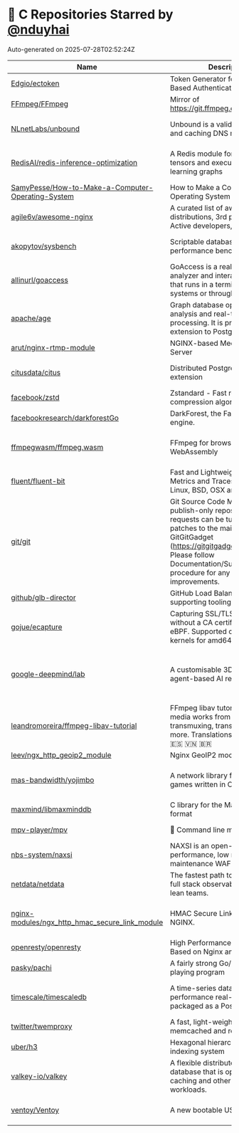 # 🌟 C Repositories Starred by [@nduyhai](https://github.com/nduyhai)

Auto-generated on 2025-07-28T02:52:24Z

| Name | Description | Topics |
|------|-------------|-------|
| [Edgio/ectoken](https://github.com/Edgio/ectoken) | Token Generator for Edgio Token-Based Authentication from Edgio |  |
| [FFmpeg/FFmpeg](https://github.com/FFmpeg/FFmpeg) | Mirror of https://git.ffmpeg.org/ffmpeg.git | [audio](https://github.com/topics/audio), [c](https://github.com/topics/c), [ffmpeg](https://github.com/topics/ffmpeg) |
| [NLnetLabs/unbound](https://github.com/NLnetLabs/unbound) | Unbound is a validating, recursive, and caching DNS resolver. | [dns](https://github.com/topics/dns), [dns-privacy](https://github.com/topics/dns-privacy), [dnssec](https://github.com/topics/dnssec) |
| [RedisAI/redis-inference-optimization](https://github.com/RedisAI/redis-inference-optimization) | A Redis module for serving tensors and executing deep learning graphs | [machine-learning](https://github.com/topics/machine-learning), [onnxruntime](https://github.com/topics/onnxruntime), [pytorch](https://github.com/topics/pytorch) |
| [SamyPesse/How-to-Make-a-Computer-Operating-System](https://github.com/SamyPesse/How-to-Make-a-Computer-Operating-System) | How to Make a Computer Operating System in C++ |  |
| [agile6v/awesome-nginx](https://github.com/agile6v/awesome-nginx) | A curated list of awesome Nginx distributions, 3rd party modules, Active developers, etc. :octocat:   | [awesome](https://github.com/topics/awesome), [awesome-list](https://github.com/topics/awesome-list), [lua-nginx](https://github.com/topics/lua-nginx) |
| [akopytov/sysbench](https://github.com/akopytov/sysbench) | Scriptable database and system performance benchmark | [benchmark](https://github.com/topics/benchmark), [console](https://github.com/topics/console), [freebsd](https://github.com/topics/freebsd) |
| [allinurl/goaccess](https://github.com/allinurl/goaccess) | GoAccess is a real-time web log analyzer and interactive viewer that runs in a terminal in *nix systems or through your browser. | [analytics](https://github.com/topics/analytics), [apache](https://github.com/topics/apache), [c](https://github.com/topics/c) |
| [apache/age](https://github.com/apache/age) | Graph database optimized for fast analysis and real-time data processing. It is provided as an extension to PostgreSQL. | [age-database](https://github.com/topics/age-database), [agensgraph](https://github.com/topics/agensgraph), [analytics](https://github.com/topics/analytics) |
| [arut/nginx-rtmp-module](https://github.com/arut/nginx-rtmp-module) | NGINX-based Media Streaming Server |  |
| [citusdata/citus](https://github.com/citusdata/citus) | Distributed PostgreSQL as an extension | [citus](https://github.com/topics/citus), [citus-extension](https://github.com/topics/citus-extension), [database](https://github.com/topics/database) |
| [facebook/zstd](https://github.com/facebook/zstd) | Zstandard - Fast real-time compression algorithm |  |
| [facebookresearch/darkforestGo](https://github.com/facebookresearch/darkforestGo) | DarkForest, the Facebook Go engine. |  |
| [ffmpegwasm/ffmpeg.wasm](https://github.com/ffmpegwasm/ffmpeg.wasm) | FFmpeg for browser, powered by WebAssembly | [audio](https://github.com/topics/audio), [experimental-features](https://github.com/topics/experimental-features), [ffmpeg](https://github.com/topics/ffmpeg) |
| [fluent/fluent-bit](https://github.com/fluent/fluent-bit) | Fast and Lightweight Logs, Metrics and Traces processor for Linux, BSD, OSX and Windows | [c](https://github.com/topics/c), [cloudnative](https://github.com/topics/cloudnative), [data-collector](https://github.com/topics/data-collector) |
| [git/git](https://github.com/git/git) | Git Source Code Mirror - This is a publish-only repository but pull requests can be turned into patches to the mailing list via GitGitGadget (https://gitgitgadget.github.io/). Please follow Documentation/SubmittingPatches procedure for any of your improvements. | [c](https://github.com/topics/c), [hacktoberfest](https://github.com/topics/hacktoberfest), [shell](https://github.com/topics/shell) |
| [github/glb-director](https://github.com/github/glb-director) | GitHub Load Balancer Director and supporting tooling. |  |
| [gojue/ecapture](https://github.com/gojue/ecapture) | Capturing SSL/TLS plaintext without a CA certificate using eBPF. Supported on Linux/Android kernels for amd64/arm64. | [android](https://github.com/topics/android), [android-https-capture](https://github.com/topics/android-https-capture), [ebpf](https://github.com/topics/ebpf) |
| [google-deepmind/lab](https://github.com/google-deepmind/lab) | A customisable 3D platform for agent-based AI research | [artificial-intelligence](https://github.com/topics/artificial-intelligence), [deep-learning](https://github.com/topics/deep-learning), [machine-learning](https://github.com/topics/machine-learning) |
| [leandromoreira/ffmpeg-libav-tutorial](https://github.com/leandromoreira/ffmpeg-libav-tutorial) | FFmpeg libav tutorial - learn how media works from basic to transmuxing, transcoding and more. Translations: 🇺🇸 🇨🇳 🇰🇷 🇪🇸 🇻🇳 🇧🇷 | [codec](https://github.com/topics/codec), [ffmpeg](https://github.com/topics/ffmpeg), [ffmpeg-libraries](https://github.com/topics/ffmpeg-libraries) |
| [leev/ngx_http_geoip2_module](https://github.com/leev/ngx_http_geoip2_module) | Nginx GeoIP2 module |  |
| [mas-bandwidth/yojimbo](https://github.com/mas-bandwidth/yojimbo) | A network library for client/server games written in C++ | [client-server](https://github.com/topics/client-server), [game](https://github.com/topics/game), [multiplayer-game-server](https://github.com/topics/multiplayer-game-server) |
| [maxmind/libmaxminddb](https://github.com/maxmind/libmaxminddb) | C library for the MaxMind DB file format |  |
| [mpv-player/mpv](https://github.com/mpv-player/mpv) | 🎥 Command line media player | [audio](https://github.com/topics/audio), [c](https://github.com/topics/c), [ffmpeg](https://github.com/topics/ffmpeg) |
| [nbs-system/naxsi](https://github.com/nbs-system/naxsi) | NAXSI is an open-source, high performance, low rules maintenance WAF for NGINX | [c](https://github.com/topics/c), [naxsi](https://github.com/topics/naxsi), [nginx](https://github.com/topics/nginx) |
| [netdata/netdata](https://github.com/netdata/netdata) | The fastest path to AI-powered full stack observability, even for lean teams. | [ai](https://github.com/topics/ai), [alerting](https://github.com/topics/alerting), [cncf](https://github.com/topics/cncf) |
| [nginx-modules/ngx_http_hmac_secure_link_module](https://github.com/nginx-modules/ngx_http_hmac_secure_link_module) | HMAC Secure Link module for NGINX. | [authentication](https://github.com/topics/authentication), [blake2](https://github.com/topics/blake2), [expiration-period](https://github.com/topics/expiration-period) |
| [openresty/openresty](https://github.com/openresty/openresty) | High Performance Web Platform Based on Nginx and LuaJIT |  |
| [pasky/pachi](https://github.com/pasky/pachi) | A fairly strong Go/Baduk/Weiqi playing program |  |
| [timescale/timescaledb](https://github.com/timescale/timescaledb) | A time-series database for high-performance real-time analytics packaged as a Postgres extension | [analytics](https://github.com/topics/analytics), [database](https://github.com/topics/database), [financial-analysis](https://github.com/topics/financial-analysis) |
| [twitter/twemproxy](https://github.com/twitter/twemproxy) | A fast, light-weight proxy for memcached and redis |  |
| [uber/h3](https://github.com/uber/h3) | Hexagonal hierarchical geospatial indexing system | [geospatial](https://github.com/topics/geospatial), [h3](https://github.com/topics/h3), [hexagon](https://github.com/topics/hexagon) |
| [valkey-io/valkey](https://github.com/valkey-io/valkey) | A flexible distributed key-value database that is optimized for caching and other realtime workloads. | [cache](https://github.com/topics/cache), [database](https://github.com/topics/database), [key-value](https://github.com/topics/key-value) |
| [ventoy/Ventoy](https://github.com/ventoy/Ventoy) | A new bootable USB solution. | [auto-install](https://github.com/topics/auto-install), [bootable-usb](https://github.com/topics/bootable-usb), [bsd](https://github.com/topics/bsd) |
